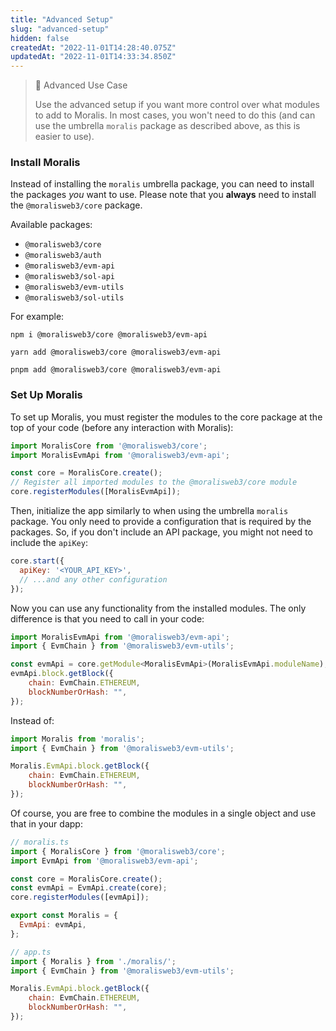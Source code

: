 ```yaml
---
title: "Advanced Setup"
slug: "advanced-setup"
hidden: false
createdAt: "2022-11-01T14:28:40.075Z"
updatedAt: "2022-11-01T14:33:34.850Z"
---
```

> 📘 Advanced Use Case
> 
> Use the advanced setup if you want more control over what modules to add to Moralis. In most cases, you won't need to do this (and can use the umbrella `moralis` package as described above, as this is easier to use).

### Install Moralis

Instead of installing the `moralis` umbrella package, you can need to install the packages _you_ want to use. Please note that you **always** need to install the `@moralisweb3/core` package. 

Available packages:

- `@moralisweb3/core`
- `@moralisweb3/auth`
- `@moralisweb3/evm-api`
- `@moralisweb3/sol-api`
- `@moralisweb3/evm-utils`
- `@moralisweb3/sol-utils`

For example:

```text npm
npm i @moralisweb3/core @moralisweb3/evm-api
```
```text yarn
yarn add @moralisweb3/core @moralisweb3/evm-api
```
```text pnpm
pnpm add @moralisweb3/core @moralisweb3/evm-api
```



### Set Up Moralis

To set up Moralis, you must register the modules to the core package at the top of your code (before any interaction with Moralis):

```javascript
import MoralisCore from '@moralisweb3/core';
import MoralisEvmApi from '@moralisweb3/evm-api';

const core = MoralisCore.create();
// Register all imported modules to the @moralisweb3/core module
core.registerModules([MoralisEvmApi]);
```



Then, initialize the app similarly to when using the umbrella `moralis` package. You only need to provide a configuration that is required by the packages. So, if you don't include an API package, you might not need to include the `apiKey`:

```javascript
core.start({
  apiKey: '<YOUR_API_KEY>',
  // ...and any other configuration
});
```



Now you can use any functionality from the installed modules. The only difference is that you need to call in your code:

```javascript
import MoralisEvmApi from '@moralisweb3/evm-api';
import { EvmChain } from '@moralisweb3/evm-utils';

const evmApi = core.getModule<MoralisEvmApi>(MoralisEvmApi.moduleName);
evmApi.block.getBlock({
    chain: EvmChain.ETHEREUM,
    blockNumberOrHash: "",
});
```



Instead of:

```javascript
import Moralis from 'moralis';
import { EvmChain } from '@moralisweb3/evm-utils';

Moralis.EvmApi.block.getBlock({
    chain: EvmChain.ETHEREUM,
    blockNumberOrHash: "",
});
```



Of course, you are free to combine the modules in a single object and use that in your dapp:

```javascript
// moralis.ts
import { MoralisCore } from '@moralisweb3/core';
import EvmApi from '@moralisweb3/evm-api';

const core = MoralisCore.create();
const evmApi = EvmApi.create(core);
core.registerModules([evmApi]);

export const Moralis = {
  EvmApi: evmApi,
};

// app.ts
import { Moralis } from './moralis/';
import { EvmChain } from '@moralisweb3/evm-utils';

Moralis.EvmApi.block.getBlock({
    chain: EvmChain.ETHEREUM,
    blockNumberOrHash: "",
});
```